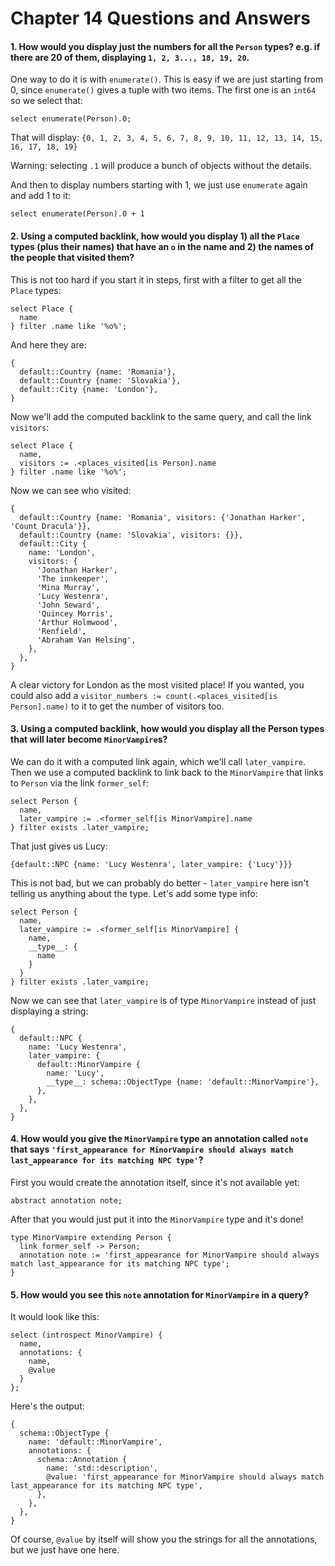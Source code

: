 # Chapter 14 Questions and Answers

#### 1. How would you display just the numbers for all the `Person` types? e.g. if there are 20 of them, displaying `1, 2, 3..., 18, 19, 20`.

One way to do it is with `enumerate()`. This is easy if we are just starting from 0, since `enumerate()` gives a tuple with two items. The first one is an `int64` so we select that:

```edgeql
select enumerate(Person).0;
```

That will display: `{0, 1, 2, 3, 4, 5, 6, 7, 8, 9, 10, 11, 12, 13, 14, 15, 16, 17, 18, 19}`

Warning: selecting `.1` will produce a bunch of objects without the details.

And then to display numbers starting with 1, we just use `enumerate` again and add 1 to it:

```edgeql
select enumerate(Person).0 + 1
```

#### 2. Using a computed backlink, how would you display 1) all the `Place` types (plus their names) that have an `o` in the name and 2) the names of the people that visited them?

This is not too hard if you start it in steps, first with a filter to get all the `Place` types:

```edgeql
select Place {
  name
} filter .name like '%o%';
```

And here they are:

```edgeql
{
  default::Country {name: 'Romania'},
  default::Country {name: 'Slovakia'},
  default::City {name: 'London'},
}
```

Now we'll add the computed backlink to the same query, and call the link `visitors`:

```edgeql
select Place {
  name,
  visitors := .<places_visited[is Person].name
} filter .name like '%o%';
```

Now we can see who visited:

```
{
  default::Country {name: 'Romania', visitors: {'Jonathan Harker', 'Count Dracula'}},
  default::Country {name: 'Slovakia', visitors: {}},
  default::City {
    name: 'London',
    visitors: {
      'Jonathan Harker',
      'The innkeeper',
      'Mina Murray',
      'Lucy Westenra',
      'John Seward',
      'Quincey Morris',
      'Arthur Holmwood',
      'Renfield',
      'Abraham Van Helsing',
    },
  },
}
```

A clear victory for London as the most visited place! If you wanted, you could also add a `visitor_numbers := count(.<places_visited[is Person].name)` to it to get the number of visitors too.

#### 3. Using a computed backlink, how would you display all the Person types that will later become `MinorVampire`s?

We can do it with a computed link again, which we'll call `later_vampire`. Then we use a computed backlink to link back to the `MinorVampire` that links to `Person` via the link `former_self`:

```edgeql
select Person {
  name,
  later_vampire := .<former_self[is MinorVampire].name
} filter exists .later_vampire;
```

That just gives us Lucy:

`{default::NPC {name: 'Lucy Westenra', later_vampire: {'Lucy'}}}`

This is not bad, but we can probably do better - `later_vampire` here isn't telling us anything about the type. Let's add some type info:

```edgeql
select Person {
  name,
  later_vampire := .<former_self[is MinorVampire] {
    name,
    __type__: {
      name
    }
  }
} filter exists .later_vampire;
```

Now we can see that `later_vampire` is of type `MinorVampire` instead of just displaying a string:

```
{
  default::NPC {
    name: 'Lucy Westenra',
    later_vampire: {
      default::MinorVampire {
        name: 'Lucy',
        __type__: schema::ObjectType {name: 'default::MinorVampire'},
      },
    },
  },
}
```

#### 4. How would you give the `MinorVampire` type an annotation called `note` that says `'first_appearance for MinorVampire should always match last_appearance for its matching NPC type'`?

First you would create the annotation itself, since it's not available yet:

```sdl
abstract annotation note;
```

After that you would just put it into the `MinorVampire` type and it's done!

```sdl
type MinorVampire extending Person {
  link former_self -> Person;
  annotation note := 'first_appearance for MinorVampire should always match last_appearance for its matching NPC type';
}
```

#### 5. How would you see this `note` annotation for `MinorVampire` in a query?

It would look like this:

```edgeql
select (introspect MinorVampire) {
  name,
  annotations: {
    name,
    @value
  }
};
```

Here's the output:

```
{
  schema::ObjectType {
    name: 'default::MinorVampire',
    annotations: {
      schema::Annotation {
        name: 'std::description',
        @value: 'first_appearance for MinorVampire should always match last_appearance for its matching NPC type',
      },
    },
  },
}
```

Of course, `@value` by itself will show you the strings for all the annotations, but we just have one here.
